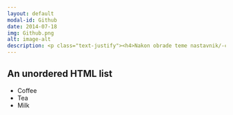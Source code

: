 ```yaml
---
layout: default
modal-id: Github
date: 2014-07-18
img: Github.png
alt: image-alt
description: <p class="text-justify"><h4>Nakon obrade teme nastavnik/-ca:</h4><ul><li>kreira i uređuje lični onlajn repozitorijum na platformi GitHub i da postavlja nastavne sadržaje;</li><li>pregleda i uređuje sveske postavljene na onlajn repozitorijume preko servisa Nbviewer i Binder, te u okruženju Jupyter Notebook i JupyterLab;</li><li>povezuje svoj repozitorijum sa drugim repozitorijumima;</li></ul></p>
---
```






<html>
<body>

<h2>An unordered HTML list</h2>

<ul>
  <li>Coffee</li>
  <li>Tea</li>
  <li>Milk</li>
</ul>  

</body>
</html>
